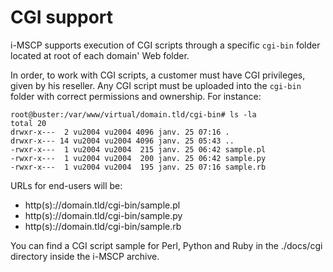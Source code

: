 # CGI support

i-MSCP supports execution of CGI scripts through a specific `cgi-bin` folder located at root of each domain' Web folder.

In order, to work with CGI scripts, a customer must have CGI privileges, given by his reseller. Any CGI script must be
uploaded into the `cgi-bin` folder with correct permissions and ownership. For instance:

```
root@buster:/var/www/virtual/domain.tld/cgi-bin# ls -la
total 20
drwxr-x---  2 vu2004 vu2004 4096 janv. 25 07:16 .
drwxr-x--- 14 vu2004 vu2004 4096 janv. 25 05:43 ..
-rwxr-x---  1 vu2004 vu2004  215 janv. 25 06:42 sample.pl
-rwxr-x---  1 vu2004 vu2004  200 janv. 25 06:42 sample.py
-rwxr-x---  1 vu2004 vu2004  195 janv. 25 07:16 sample.rb
```

URLs for end-users will be:

- http(s)://domain.tld/cgi-bin/sample.pl
- http(s)://domain.tld/cgi-bin/sample.py
- http(s)://domain.tld/cgi-bin/sample.rb

You can find a CGI script sample for Perl, Python and Ruby in the ./docs/cgi directory inside the i-MSCP archive.
